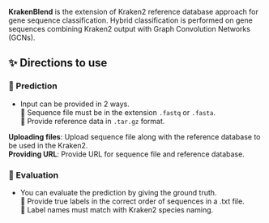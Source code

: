 **KrakenBlend** is the extension of Kraken2 reference database approach for gene sequence classification. Hybrid classification is performed on gene sequences combining Kraken2 output with Graph Convolution Networks (GCNs). 

## ✨ Directions to use 

### 🚀 Prediction
- Input can be provided in 2 ways.\
 🔴 Sequence file must be in the extension `.fastq` or `.fasta`.\
 🔴 Provide reference data in `.tar.gz` format.

**Uploading files**: 
Upload sequence file along with the reference database to be used in the Kraken2.\
**Providing URL**: 
Provide URL for sequence file and reference database.

### 🔎 Evaluation
- You can evaluate the prediction by giving the ground truth.\
 🔴 Provide true labels in the correct order of sequences in a .txt file.\
 🔴 Label names must match with Kraken2 species naming.